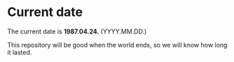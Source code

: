 # Current date

The current date is **1987.04.24.** (YYYY.MM.DD.)

This repository will be good when the world ends, so we will know how long it lasted.